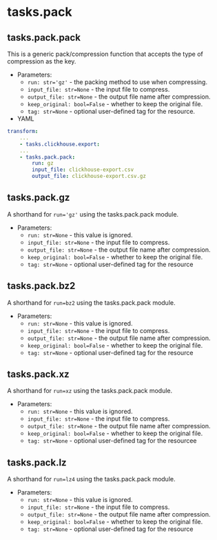 # tasks.pack

## tasks.pack.pack

This is a generic pack/compression function that accepts the type of compression
as the key.

* Parameters:
    * `run: str='gz'` - the packing method to use when compressing.
    * `input_file: str=None` - the input file to compress.
    * `output_file: str=None` - the output file name after compression.
    * `keep_original: bool=False` - whether to keep the original file.
    * `tag: str=None` - optional user-defined tag for the resource.
* YAML

```yaml
transform:
    ...
    - tasks.clickhouse.export:
    ...
    - tasks.pack.pack:
        run: gz
        input_file: clickhouse-export.csv
        output_file: clickhouse-export.csv.gz
```

## tasks.pack.gz

A shorthand for `run='gz'` using the tasks.pack.pack module.

* Parameters:
    * `run: str=None` - this value is ignored.
    * `input_file: str=None` - the input file to compress.
    * `output_file: str=None` - the output file name after compression.
    * `keep_original: bool=False` - whether to keep the original file.
    * `tag: str=None` - optional user-defined tag for the resource

## tasks.pack.bz2

A shorthand for `run=bz2` using the tasks.pack.pack module.

* Parameters:
    * `run: str=None` - this value is ignored.
    * `input_file: str=None` - the input file to compress.
    * `output_file: str=None` - the output file name after compression.
    * `keep_original: bool=False` - whether to keep the original file.
    * `tag: str=None` - optional user-defined tag for the resource

## tasks.pack.xz

A shorthand for `run=xz` using the tasks.pack.pack module.

* Parameters:
    * `run: str=None` - this value is ignored.
    * `input_file: str=None` - the input file to compress.
    * `output_file: str=None` - the output file name after compression.
    * `keep_original: bool=False` - whether to keep the original file.
    * `tag: str=None` - optional user-defined tag for the resourcee

## tasks.pack.lz

A shorthand for `run=lz4` using the tasks.pack.pack module.

* Parameters:
    * `run: str=None` - this value is ignored.
    * `input_file: str=None` - the input file to compress.
    * `output_file: str=None` - the output file name after compression.
    * `keep_original: bool=False` - whether to keep the original file.
    * `tag: str=None` - optional user-defined tag for the resource